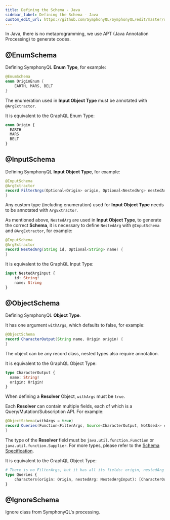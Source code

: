 ```yaml
---
title: Defining the Schema - Java
sidebar_label: Defining the Schema - Java
custom_edit_url: https://github.com/SymphonyQL/SymphonyQL/edit/master/docs/schema-java.md
---
```


In Java, there is no metaprogramming, we use APT (Java Annotation Processing) to generate codes.

## @EnumSchema

Defining SymphonyQL **Enum Type**, for example:
```java
@EnumSchema
enum OriginEnum {
    EARTH, MARS, BELT
}
```

The enumeration used in **Input Object Type** must be annotated with `@ArgExtractor`.

It is equivalent to the GraphQL Enum Type:
```graphql
enum Origin {
  EARTH
  MARS
  BELT
}
```

## @InputSchema

Defining SymphonyQL **Input Object Type**, for example:
```java
@InputSchema
@ArgExtractor
record FilterArgs(Optional<Origin> origin, Optional<NestedArg> nestedArg) {
}
```

Any custom type (including enumeration) used for **Input Object Type** needs to be annotated with `ArgExtractor`.

As mentioned above, `NestedArg` are used in **Input Object Type**, to generate the correct **Schema**,
it is necessary to define `NestedArg` with `@InputSchema` and `@ArgExtractor`, for example:
```java
@InputSchema
@ArgExtractor
record NestedArg(String id, Optional<String> name) {
}
```

It is equivalent to the GraphQL Input Type:
```graphql
input NestedArgInput {
    id: String!
    name: String
}
```

## @ObjectSchema

Defining SymphonyQL **Object Type**.

It has one argument `withArgs`, which defaults to false, for example:
```java
@ObjectSchema
record CharacterOutput(String name, Origin origin) {
}
```

The object can be any record class, nested types also require annotation.

It is equivalent to the GraphQL Object Type:
```graphql
type CharacterOutput {
  name: String!
  origin: Origin!
}
```

When defining a **Resolver** Object, `withArgs` must be `true`.

Each **Resolver** can contain multiple fields, each of which is a Query/Mutation/Subscription API. For example:
```java
@ObjectSchema(withArgs = true)
record Queries(Function<FilterArgs, Source<CharacterOutput, NotUsed>> characters) {
}
```

The type of the **Resolver** field must be `java.util.function.Function` or `java.util.function.Supplier`. For more types, please refer to the [Schema Specification](schema.md).

It is equivalent to the GraphQL Object Type:
```graphql
# There is no FilterArgs, but it has all its fields: origin, nestedArg
type Queries {
    characters(origin: Origin, nestedArg: NestedArgInput): [CharacterOutput!]
}
```

## @IgnoreSchema

Ignore class from SymphonyQL's processing.